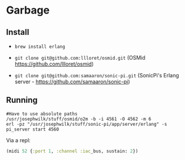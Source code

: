 # Garbage

## Install

* `brew install erlang`

* `git clone git@github.com:llloret/osmid.git` (OSMid https://github.com/llloret/osmid)

* `git clone git@github.com:samaaron/sonic-pi.git` (SonicPi's Erlang server - https://github.com/samaaron/sonic-pi)

## Running

```shell
#Have to use absolute paths
/usr/josephwilk/stuff/osmid/o2m -b -i 4561 -O 4562 -m 6
erl -pz "/usr/josephwilk/stuff/sonic-pi/app/server/erlang" -s pi_server start 4560
```
Via a repl:

```clojure
(midi 52 {:port 1, :channel :iac_bus, sustain: 2})
```
